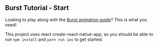 ## Burst Tutorial - Start

Looking to play along with the [Burst animation guide](https://medium.com/@alexduckmanton/how-i-created-bursts-mind-bending-animations-with-react-native-e4ddc3ae2895)? This is what you need!

This project uses react create-react-native-app, so you should be able to run `npm install` and `yarn run ios` to get started.
